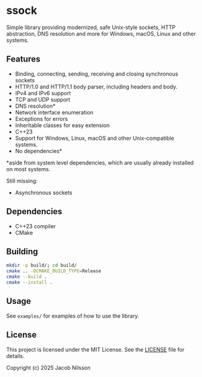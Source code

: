 # ssock

Simple library providing modernized, safe Unix-style sockets, HTTP abstraction, DNS resolution and more for Windows, macOS, Linux and other systems.

## Features

- Binding, connecting, sending, receiving and closing synchronous sockets
- HTTP/1.0 and HTTP/1.1 body parser, including headers and body.
- IPv4 and IPv6 support
- TCP and UDP support
- DNS resolution*
- Network interface enumeration
- Exceptions for errors
- Inheritable classes for easy extension
- C++23
- Support for Windows, Linux, macOS and other Unix-compatible systems.
- No dependencies\*

\*aside from system level dependencies, which are usually already installed on most systems.

Still missing:

- Asynchronous sockets

## Dependencies

- C++23 compiler
- CMake

## Building

```bash
mkdir -p build/; cd build/
cmake .. -DCMAKE_BUILD_TYPE=Release
cmake --build .
cmake --install .
```

## Usage

See `examples/` for examples of how to use the library.

## License

This project is licensed under the MIT License. See the [LICENSE](LICENSE) file for details.

Copyright (c) 2025 Jacob Nilsson

